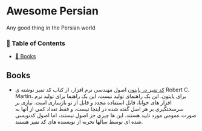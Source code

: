 # Awesome Persian
Any good thing in the Persian world

### 📖 Table of Contents

- [📗 Books](#books)

## Books

- [کد تمیز در پایتون](https://github.com/SepehrRasouli/clean-code-python)
اصول مهندسی نرم افزار، از کتاب کد تمیز نوشته ی Robert C. Martin، برای پایتون. این یک راهنمای تولید نیست، این یک راهنما برای تولید نرم افزار های خوانا، قابل استفاده مجدد و قابل از نو بازسازی است. نیازی بر سرسختگیری بر هر اصل گفته شده در اینجا نیست، و فقط تعداد کمی از آنها به صورت عمومی مورد تایید هستند. این ها چیزی جز اصول نیستند، اما اصول کدنویسی شده ای توسط سالها تجربه از نویسنده های کد تمیز هستند.